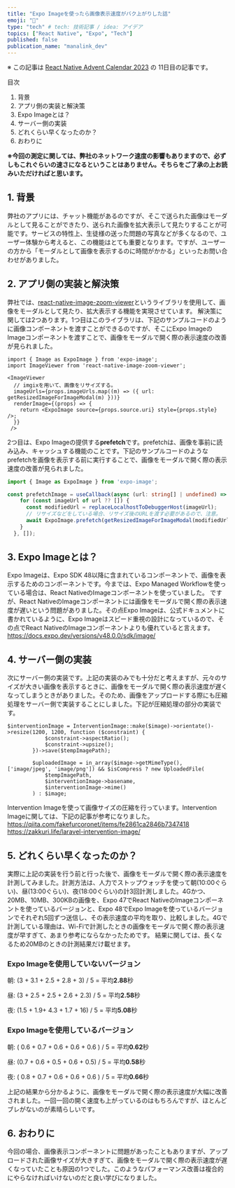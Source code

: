 ```yaml
---
title: "Expo Imageを使ったら画像表示速度がバク上がりした話"
emoji: "🍎"
type: "tech" # tech: 技術記事 / idea: アイデア
topics: ["React Native", "Expo", "Tech"]
published: false
publication_name: "manalink_dev"
---
```

※ この記事は [React Native Advent Calendar 2023](https://qiita.com/advent-calendar/2023/react-native) の 11日目の記事です。

目次
1. 背景
2. アプリ側の実装と解決策
3. Expo Imageとは？
4. サーバー側の実装
5. どれくらい早くなったのか？
6. おわりに

**※今回の測定に関しては、弊社のネットワーク速度の影響もありますので、必ずしもこれぐらいの速さになるということはありません。そちらをご了承の上お読みいただければと思います。**

## 1. 背景
弊社のアプリには、チャット機能があるのですが、そこで送られた画像はモーダルとして見ることができたり、送られた画像を拡大表示して見たりすることが可能です。サービスの特性上、生徒様の送った問題の写真などが多くなるので、ユーザー体験から考えると、この機能はとても重要となります。ですが、ユーザーの方から「モーダルとして画像を表示するのに時間がかかる」といったお問い合わせがありました。

## 2. アプリ側の実装と解決策
弊社では、[react-native-image-zoom-viewer](https://github.com/siimorasmae/react-native-image-zoom-viewer)というライブラリを使用して、画像をモーダルとして見たり、拡大表示する機能を実現させています。
解決策に関しては2つあります。1つ目はこのライブラリは、下記のサンプルコードのように画像コンポーネントを渡すことができるのですが、そこにExpo ImageのImageコンポーネントを渡すことで、画像をモーダルで開く際の表示速度の改善が見られました。
```tsx:Images.tsx
import { Image as ExpoImage } from 'expo-image';
import ImageViewer from 'react-native-image-zoom-viewer';

<ImageViewer
  // imgixを用いて、画像をリサイズする。
  imageUrls={props.imageUrls.map((m) => ({ url: getResizedImageForImageModal(m) }))}
  renderImage={(props) => {
    return <ExpoImage source={props.source.uri} style={props.style} />;
  }}
 />
```
2つ目は、Expo Imageの提供する**prefetch**です。prefetchは、画像を事前に読み込み、キャッシュする機能のことです。下記のサンプルコードのようなprefetchを画像を表示する前に実行することで、画像をモーダルで開く際の表示速度の改善が見られました。
```ts:usePrefetchImage.ts
import { Image as ExpoImage } from 'expo-image';

const prefetchImage = useCallback(async (url: string[] | undefined) => {
    for (const imageUrl of url ?? []) {
      const modifiedUrl = replaceLocalhostToDebuggerHost(imageUrl);
      // リサイズなどをしている場合、リサイズ後のURLを渡す必要があるので、注意。
      await ExpoImage.prefetch(getResizedImageForImageModal(modifiedUrl));
    }
  }, []);
```

## 3. Expo Imageとは？
Expo Imageは、Expo SDK 48以降に含まれているコンポーネントで、画像を表示するためのコンポーネントです。今までは、Expo Managed Workflowを使っている場合は、React NativeのImageコンポーネントを使っていました。
ですが、React NativeのImageコンポーネントには画像をモーダルで開く際の表示速度が遅いという問題がありました。その点Expo Imageは、公式ドキュメントに書かれているように、Expo Imageはスピード重視の設計になっているので、その点でReact NativeのImageコンポーネントよりも優れていると言えます。
https://docs.expo.dev/versions/v48.0.0/sdk/image/

## 4. サーバー側の実装
次にサーバー側の実装です。上記の実装のみでも十分だと考えますが、元々のサイズが大きい画像を表示するときに、画像をモーダルで開く際の表示速度が遅くなってしまうときがありました。そのため、画像をアップロードする際にも圧縮処理をサーバー側で実装することにしました。下記が圧縮処理の部分の実装です。
```php:uploadImage.php
$interventionImage = InterventionImage::make($image)->orientate()->resize(1200, 1200, function ($constraint) {
            $constraint->aspectRatio();
            $constraint->upsize();
        })->save($tempImagePath);

        $uploadedImage = in_array($image->getMimeType(), ['image/jpeg', 'image/png']) && $isCompress ? new UploadedFile(
            $tempImagePath,
            $interventionImage->basename,
            $interventionImage->mime()
        ) : $image;
```
Intervention Imageを使って画像サイズの圧縮を行っています。Intervention Imageに関しては、下記の記事が参考になりました。
https://qiita.com/fakefurcoronet/items/fe2861ca2846b7347418
https://zakkuri.life/laravel-intervention-image/

## 5. どれくらい早くなったのか？
実際に上記の実装を行う前と行った後で、画像をモーダルで開く際の表示速度を計測してみました。計測方法は、人力でストップウォッチを使って朝(10:00ぐらい)、昼(13:00ぐらい)、夜(18:00ぐらい)の計3回計測しました。4Gかつ、20MB、10MB、300KBの画像を、Expo 47でReact NativeのImageコンポーネントを使っているバージョンと、Expo 48でExpo Imageを使っているバージョンでそれぞれ5回ずつ送信し、その表示速度の平均を取り、比較しました。4Gで計測している理由は、Wi-Fiで計測したときの画像をモーダルで開く際の表示速度が早すぎて、あまり参考にならなかったためです。
結果に関しては、長くなるため20MBのときの計測結果だけ載せます。

### Expo Imageを使用していないバージョン
朝: (3 + 3.1 + 2.5 + 2.8 + 3) / 5 = 平均**2.88**秒

昼: (3 + 2.5 + 2.5 + 2.6 + 2.3) / 5 = 平均**2.58**秒

夜: (1.5 + 1.9+ 4.3 + 1.7 + 16) / 5 = 平均**5.08**秒

### Expo Imageを使用しているバージョン
朝: ( 0.6 + 0.7 + 0.6 + 0.6 + 0.6 ) / 5 = 平均**0.62**秒

昼: (0.7 + 0.6 + 0.5 + 0.6 + 0.5) / 5 = 平均**0.58**秒

夜: ( 0.8 + 0.7 + 0.6 + 0.6 + 0.6 ) / 5 = 平均**0.66**秒

上記の結果から分かるように、画像をモーダルで開く際の表示速度が大幅に改善されました。一回一回の開く速度も上がっているのはもちろんですが、ほとんどブレがないのが素晴らしいです。


## 6. おわりに
今回の場合、画像表示コンポーネントに問題があったこともありますが、アップロードされた画像サイズが大きすぎて、画像をモーダルで開く際の表示速度が遅くなっていたことも原因の1つでした。このようなパフォーマンス改善は複合的にやらなければいけないのだと良い学びになりました。

